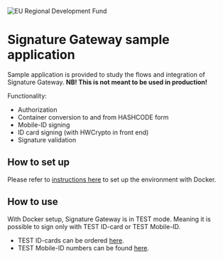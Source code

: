![EU Regional Development Fund](https://github.com/open-eid/SiGa/blob/develop/docs/img/EL_Regionaalarengu_Fond_horisontaalne-vaike.jpg)

# Signature Gateway sample application

Sample application is provided to study the flows and integration of Signature Gateway. **NB! This is not meant to be used in production!**

Functionality:

* Authorization
* Container conversion to and from HASHCODE form
* Mobile-ID signing
* ID card signing (with HWCrypto in front end)
* Signature validation

## How to set up

Please refer to [instructions here](https://github.com/open-eid/SiGa#running-siga-with-docker) to set up the environment with Docker.

## How to use

With Docker setup, Signature Gateway is in TEST mode. Meaning it is possible to sign only with TEST ID-card or TEST Mobile-ID.

* TEST ID-cards can be ordered [here](https://www.skidsolutions.eu/teenused/testkaardid/). 
* TEST Mobile-ID numbers can be found [here](https://github.com/SK-EID/MID/wiki/Test-number-for-automated-testing-in-DEMO).


